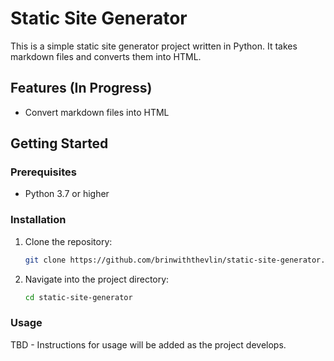 # Static Site Generator

This is a simple static site generator project written in Python. It takes markdown files and converts them into HTML.

## Features (In Progress)

- Convert markdown files into HTML

## Getting Started

### Prerequisites

- Python 3.7 or higher

### Installation

1. Clone the repository:

    ```bash
    git clone https://github.com/brinwiththevlin/static-site-generator.git
    ```

2. Navigate into the project directory:

    ```bash
    cd static-site-generator
    ```

### Usage

TBD - Instructions for usage will be added as the project develops.
